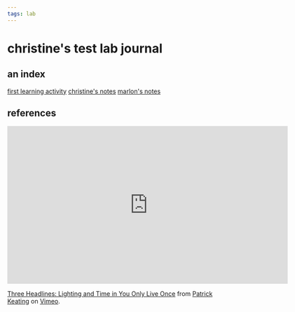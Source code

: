 ```yaml
---
tags: lab
---
```


# christine's test lab journal


## an index
[first learning activity]()
[christine's notes]()
[marlon's notes]()

## references

<iframe src="https://player.vimeo.com/video/282748346?h=99c81479c9" width="640" height="360" frameborder="0" allow="autoplay; fullscreen; picture-in-picture" allowfullscreen></iframe>
<p><a href="https://vimeo.com/282748346">Three Headlines: Lighting and Time in You Only Live Once</a> from <a href="https://vimeo.com/user41751682">Patrick Keating</a> on <a href="https://vimeo.com">Vimeo</a>.</p>
